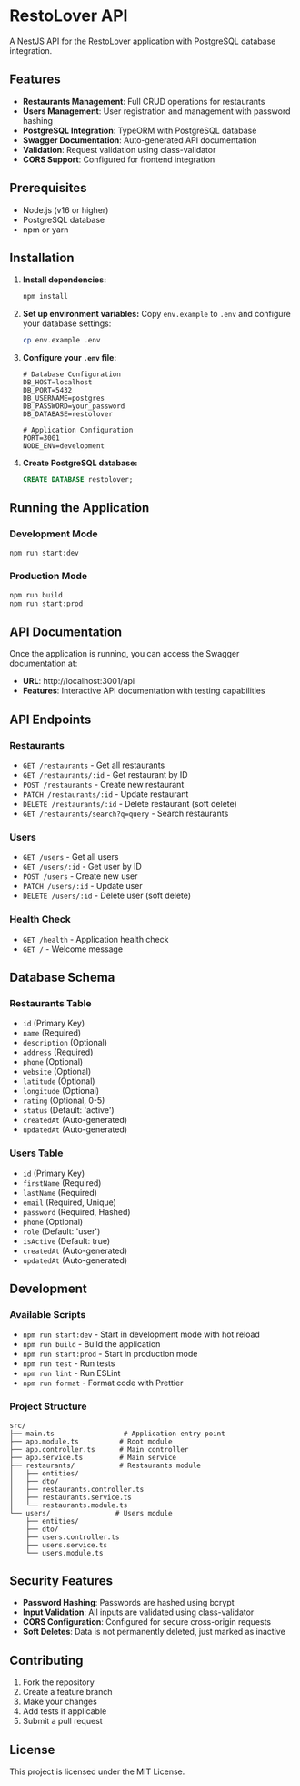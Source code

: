 # RestoLover API

A NestJS API for the RestoLover application with PostgreSQL database integration.

## Features

- **Restaurants Management**: Full CRUD operations for restaurants
- **Users Management**: User registration and management with password hashing
- **PostgreSQL Integration**: TypeORM with PostgreSQL database
- **Swagger Documentation**: Auto-generated API documentation
- **Validation**: Request validation using class-validator
- **CORS Support**: Configured for frontend integration

## Prerequisites

- Node.js (v16 or higher)
- PostgreSQL database
- npm or yarn

## Installation

1. **Install dependencies:**
   ```bash
   npm install
   ```

2. **Set up environment variables:**
   Copy `env.example` to `.env` and configure your database settings:
   ```bash
   cp env.example .env
   ```

3. **Configure your `.env` file:**
   ```env
   # Database Configuration
   DB_HOST=localhost
   DB_PORT=5432
   DB_USERNAME=postgres
   DB_PASSWORD=your_password
   DB_DATABASE=restolover

   # Application Configuration
   PORT=3001
   NODE_ENV=development
   ```

4. **Create PostgreSQL database:**
   ```sql
   CREATE DATABASE restolover;
   ```

## Running the Application

### Development Mode
```bash
npm run start:dev
```

### Production Mode
```bash
npm run build
npm run start:prod
```

## API Documentation

Once the application is running, you can access the Swagger documentation at:
- **URL**: http://localhost:3001/api
- **Features**: Interactive API documentation with testing capabilities

## API Endpoints

### Restaurants
- `GET /restaurants` - Get all restaurants
- `GET /restaurants/:id` - Get restaurant by ID
- `POST /restaurants` - Create new restaurant
- `PATCH /restaurants/:id` - Update restaurant
- `DELETE /restaurants/:id` - Delete restaurant (soft delete)
- `GET /restaurants/search?q=query` - Search restaurants

### Users
- `GET /users` - Get all users
- `GET /users/:id` - Get user by ID
- `POST /users` - Create new user
- `PATCH /users/:id` - Update user
- `DELETE /users/:id` - Delete user (soft delete)

### Health Check
- `GET /health` - Application health check
- `GET /` - Welcome message

## Database Schema

### Restaurants Table
- `id` (Primary Key)
- `name` (Required)
- `description` (Optional)
- `address` (Required)
- `phone` (Optional)
- `website` (Optional)
- `latitude` (Optional)
- `longitude` (Optional)
- `rating` (Optional, 0-5)
- `status` (Default: 'active')
- `createdAt` (Auto-generated)
- `updatedAt` (Auto-generated)

### Users Table
- `id` (Primary Key)
- `firstName` (Required)
- `lastName` (Required)
- `email` (Required, Unique)
- `password` (Required, Hashed)
- `phone` (Optional)
- `role` (Default: 'user')
- `isActive` (Default: true)
- `createdAt` (Auto-generated)
- `updatedAt` (Auto-generated)

## Development

### Available Scripts
- `npm run start:dev` - Start in development mode with hot reload
- `npm run build` - Build the application
- `npm run start:prod` - Start in production mode
- `npm run test` - Run tests
- `npm run lint` - Run ESLint
- `npm run format` - Format code with Prettier

### Project Structure
```
src/
├── main.ts                 # Application entry point
├── app.module.ts          # Root module
├── app.controller.ts      # Main controller
├── app.service.ts         # Main service
├── restaurants/           # Restaurants module
│   ├── entities/
│   ├── dto/
│   ├── restaurants.controller.ts
│   ├── restaurants.service.ts
│   └── restaurants.module.ts
└── users/                # Users module
    ├── entities/
    ├── dto/
    ├── users.controller.ts
    ├── users.service.ts
    └── users.module.ts
```

## Security Features

- **Password Hashing**: Passwords are hashed using bcrypt
- **Input Validation**: All inputs are validated using class-validator
- **CORS Configuration**: Configured for secure cross-origin requests
- **Soft Deletes**: Data is not permanently deleted, just marked as inactive

## Contributing

1. Fork the repository
2. Create a feature branch
3. Make your changes
4. Add tests if applicable
5. Submit a pull request

## License

This project is licensed under the MIT License. 